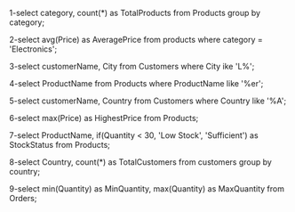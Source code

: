 1-select category, count(*) as TotalProducts
from Products
group by category;

2-select avg(Price) as AveragePrice
from products
where category = 'Electronics';

3-select customerName, City
from Customers
where City ike 'L%';

4-select ProductName
from Products
where ProductName like '%er';

5-select customerName, Country
from Customers
where Country like '%A';

6-select max(Price) as HighestPrice
from Products;

7-select ProductName, 
if(Quantity < 30, 'Low Stock', 'Sufficient') as StockStatus
from Products;

8-select Country, count(*) as TotalCustomers
from customers
group by country;

9-select min(Quantity) as MinQuantity, max(Quantity) as MaxQuantity
from Orders;


